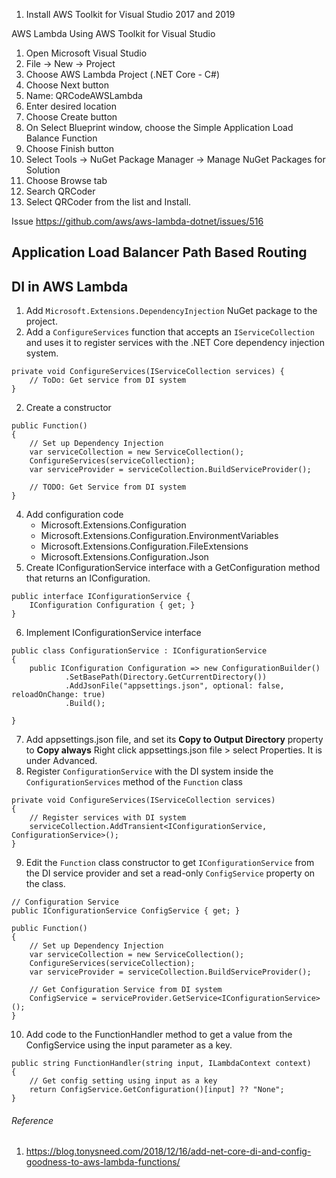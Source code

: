 1. Install AWS Toolkit for Visual Studio 2017 and 2019

AWS Lambda Using AWS Toolkit for Visual Studio

1. Open Microsoft Visual Studio
2. File -> New -> Project
3. Choose AWS Lambda Project (.NET Core - C#)
4. Choose Next button
5. Name: QRCodeAWSLambda
6. Enter desired location
7. Choose Create button
8. On Select Blueprint window, choose the Simple Application Load Balance Function
9. Choose Finish button
10. Select Tools -> NuGet Package Manager -> Manage NuGet Packages for Solution
11. Choose Browse tab
12. Search QRCoder
13. Select QRCoder from the list and Install.



   
Issue 
https://github.com/aws/aws-lambda-dotnet/issues/516


## Application Load Balancer Path Based Routing


## DI in AWS Lambda
1. Add <code>Microsoft.Extensions.DependencyInjection</code> NuGet package to the project.
2. Add a ```ConfigureServices``` function that accepts an ```IServiceCollection``` and uses it to register services with the .NET Core dependency injection system.
```
private void ConfigureServices(IServiceCollection services) {
    // ToDo: Get service from DI system
}
```
2. Create a constructor
```
public Function()
{
    // Set up Dependency Injection
    var serviceCollection = new ServiceCollection();
    ConfigureServices(serviceCollection);
    var serviceProvider = serviceCollection.BuildServiceProvider();

    // TODO: Get Service from DI system
}
```
4. Add configuration code
    - Microsoft.Extensions.Configuration
    - Microsoft.Extensions.Configuration.EnvironmentVariables
    - Microsoft.Extensions.Configuration.FileExtensions
    - Microsoft.Extensions.Configuration.Json
5. Create IConfigurationService interface with a GetConfiguration method that returns an IConfiguration.
```
public interface IConfigurationService {
    IConfiguration Configuration { get; }
}
```
6. Implement IConfigurationService interface
```
public class ConfigurationService : IConfigurationService
{
    public IConfiguration Configuration => new ConfigurationBuilder()
            .SetBasePath(Directory.GetCurrentDirectory())
            .AddJsonFile("appsettings.json", optional: false, reloadOnChange: true)
            .Build();
    
}
```
7. Add appsettings.json file, and set its __Copy to Output Directory__ property to __Copy always__
    Right click appsettings.json file > select Properties. It is under Advanced.
8. Register <code>ConfigurationService</code> with the DI system inside the <code>ConfigurationServices</code> method of the <code>Function</code> class
```
private void ConfigureServices(IServiceCollection services)
{
    // Register services with DI system
    serviceCollection.AddTransient<IConfigurationService, ConfigurationService>();
}
```
9. Edit the <code>Function</code> class constructor to get <code>IConfigurationService</code> from the DI service provider and set a read-only <code>ConfigService</code> property on the class.
```
// Configuration Service
public IConfigurationService ConfigService { get; }

public Function()
{
    // Set up Dependency Injection
    var serviceCollection = new ServiceCollection();
    ConfigureServices(serviceCollection);
    var serviceProvider = serviceCollection.BuildServiceProvider();

    // Get Configuration Service from DI system
    ConfigService = serviceProvider.GetService<IConfigurationService>();
}
```
10. Add code to the FunctionHandler method to get a value from the ConfigService using the input parameter as a key.
```
public string FunctionHandler(string input, ILambdaContext context)
{
    // Get config setting using input as a key
    return ConfigService.GetConfiguration()[input] ?? "None";
}
```

###### Reference
1.  https://blog.tonysneed.com/2018/12/16/add-net-core-di-and-config-goodness-to-aws-lambda-functions/
